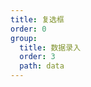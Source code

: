 ```yaml
---
title: 复选框
order: 0
group:
  title: 数据录入
  order: 3
  path: data
---
```


<code src="../demo/Checkbox.jsx"></code>
<API src="../src/Checkbox.tsx"></API>
